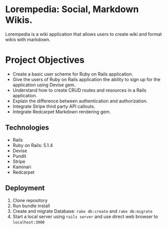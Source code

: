 # Lorempedia: Social, Markdown Wikis.

Lorempedia is a wiki application that allows users to create wiki and format wikis with markdown.

# Project Objectives

* Create a basic user scheme for Ruby on Rails application.
* Give the users of Ruby on Rails application the ability to sign up for the application using Devise gem.
* Understand how to create CRUD routes and resources in a Rails application.
* Explain the difference between authentication and authorization.
* Integrate Stripe third party API callouts.
* Integrate Redcarpet Markdown rendering gem.


## Technologies
* Rails
* Ruby on Rails: 5.1.4
* Devise
* Pundit
* Stripe
* Kaminari
* Redcarpet

## Deployment

1. Clone repository
2. Run bundle install
3. Create and migrate Database: `rake db:create` and `rake db:migrate`
4. Start a local server using `rails server` and use direct web browser to `localhost:3000`
